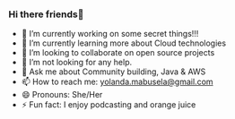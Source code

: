 ### Hi there friends👋

<!--
**MabuselaYolanda/MabuselaYolanda** is a ✨ _special_ ✨ repository because its `README.md` (this file) appears on your GitHub profile.

Here are some ideas to get you started:

-->

- 🔭 I’m currently working on some secret things!!!
- 🌱 I’m currently learning more about Cloud technologies
- 👯 I’m looking to collaborate on open source projects
- 🤔 I’m not looking for any help.
- 💬 Ask me about Community building, Java & AWS
- 📫 How to reach me: yolanda.mabusela@gmail.com
- 😄 Pronouns: She/Her
- ⚡ Fun fact: I enjoy podcasting and orange juice 

